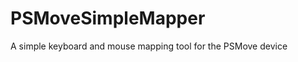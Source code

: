 PSMoveSimpleMapper
==================

A simple keyboard and mouse mapping tool for the PSMove device
